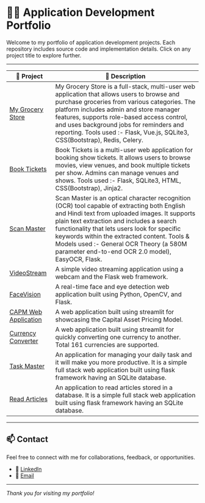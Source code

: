 # 🧑‍💻 Application Development Portfolio

Welcome to my portfolio of application development projects. Each repository includes source code and implementation details. Click on any project title to explore further.

---

| 🚀 Project | 📄 Description |
------------- | -------------
[My Grocery Store](https://github.com/Satvik-ai/MAD-II_Project) | My Grocery Store is a full-stack, multi-user web application that allows users to browse and purchase groceries from various categories. The platform includes admin and store manager features, supports role-based access control, and uses background jobs for reminders and reporting. Tools used :- Flask, Vue.js, SQLite3, CSS(Bootstrap), Redis, Celery.
[Book Tickets](https://github.com/Satvik-ai/MAD-I_Project) | Book Tickets is a multi-user web application for booking show tickets. It allows users to browse movies, view venues, and book multiple tickets per show. Admins can manage venues and shows. Tools used :- Flask, SQLite3, HTML, CSS(Bootstrap), Jinja2.
[Scan Master](https://github.com/Satvik-ai/Scan_Master) | Scan Master is an optical character recognition (OCR) tool capable of extracting both English and Hindi text from uploaded images. It supports plain text extraction and includes a search functionality that lets users look for specific keywords within the extracted content. Tools & Models used :- General OCR Theory (a 580M parameter end-to-end OCR 2.0 model), EasyOCR, Flask.
[VideoStream](https://github.com/Satvik-ai/Video_Streaming_Using_Webcam_In_Flask_Web_Framework) | A simple video streaming application using a webcam and the Flask web framework.
[FaceVision](https://github.com/Satvik-ai/OpenCV_Face_And_Eye_Detection_In_Flask_Web_Framework) | A real-time face and eye detection web application built using Python, OpenCV, and Flask. 
[CAPM Web Application](https://github.com/Satvik-ai/CAPM_Web_Appication) | A web application built using streamlit for showcasing the Capital Asset Pricing Model.
[Currency Converter](https://github.com/Satvik-ai/Currency-Converter) | A web application built using streamlit for quickly converting one currency to another. Total 161 currencies are supported.
[Task Master](https://github.com/Satvik-ai/Task-Master) | An application for managing your daily task and it will make you more productive. It is a simple full stack web application built using flask framework having an SQLite database.
[Read Articles](https://github.com/Satvik-ai/Flask-Fullstack-Project-Article-Database) | An application to read articles stored in a database. It is a simple full stack web application built using flask framework having an SQLite database.

---

## 📫 Contact

Feel free to connect with me for collaborations, feedback, or opportunities.

- 🔗 [LinkedIn](https://www.linkedin.com/in/satvik-chandrakar-4008471ba)
- 📧 [Email](mailto:chandrakarsatvik@gmail.com)

---

_Thank you for visiting my portfolio!_
